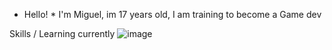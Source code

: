 * Hello! *
I'm Miguel, im 17 years old, I am training to become a Game dev

 Skills / Learning currently
![image](https://github.com/user-attachments/assets/400d3c59-45dc-4c99-a32d-8b8adc522bb6)
